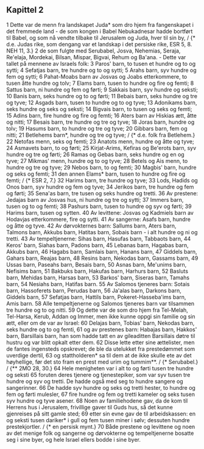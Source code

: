 ## Kapittel 2

1 Dette var de menn fra landskapet Juda* som dro hjem fra fangenskapet i det fremmede land - de som kongen i Babel Nebukadnesar hadde bortført til Babel, og som nå vendte tilbake til Jerusalem og Juda, hver til sin by, / {* d.e. Judas rike, som dengang var et landskap i det persiske rike, ESR 5, 8. NEH 11, 3.}
2 de som fulgte med Serubabel, Josva, Nehemias, Seraja, Re'elaja, Mordekai, Bilsan, Mispar, Bigvai, Rehum og Ba'ana. - Dette var tallet på mennene av Israels folk:
3 Paros' barn, to tusen et hundre og to og sytti;
4 Sefatjas barn, tre hundre og to og sytti;
5 Arahs barn, syv hundre og fem og sytti;
6 Pahat-Moabs barn av Josvas og Joabs etterkommere, to tusen åtte hundre og tolv;
7 Elams barn, tusen to hundre og fire og femti;
8 Sattus barn, ni hundre og fem og førti;
9 Sakkais barn, syv hundre og seksti;
10 Banis barn, seks hundre og to og førti;
11 Bebais barn, seks hundre og tre og tyve;
12 Asgads barn, tusen to hundre og to og tyve;
13 Adonikams barn, seks hundre og seks og seksti;
14 Bigvais barn, to tusen og seks og femti;
15 Adins barn, fire hundre og fire og femti;
16 Aters barn av Hiskias ætt, åtte og nitti;
17 Besais barn, tre hundre og tre og tyve;
18 Joras barn, hundre og tolv;
19 Hasums barn, to hundre og tre og tyve;
20 Gibbars barn, fem og nitti;
21 Betlehems barn*, hundre og tre og tyve; / {* d.e. folk fra Betlehem.}
22 Netofas menn, seks og femti;
23 Anatots menn, hundre og åtte og tyve;
24 Asmavets barn, to og førti;
25 Kirjat-Arims, Kefiras og Be'erots barn, syv hundre og tre og førti;
26 Ramas og Gebas barn, seks hundre og en og tyve;
27 Mikmas' menn, hundre og to og tyve;
28 Betels og Ais menn, to hundre og tre og tyve;
29 Nebos barn, to og femti;
30 Magbis' barn, hundre og seks og femti;
31 den annen Elams* barn, tusen to hundre og fire og femti; / {* ESR 2, 7.}
32 Harims barn, tre hundre og tyve;
33 Lods, Hadids og Onos barn, syv hundre og fem og tyve;
34 Jerikos barn, tre hundre og fem og førti;
35 Sena'as barn, tre tusen og seks hundre og tretti.
36 Av prestene: Jedajas barn av Josvas hus, ni hundre og tre og sytti;
37 Immers barn, tusen og to og femti;
38 Pashurs barn, tusen to hundre og syv og førti;
39 Harims barn, tusen og sytten.
40 Av levittene: Josvas og Kadmiels barn av Hodavjas etterkommere, fire og sytti.
41 Av sangerne: Asafs barn, hundre og åtte og tyve.
42 Av dørvokternes barn: Sallums barn, Aters barn, Talmons barn, Akkubs barn, Hatitas barn, Sobais barn - i alt hundre og ni og tretti.
43 Av tempeltjenerne: Sihas barn, Hasufas barn, Tabbaots barn,
44 Keros' barn, Siahas barn, Padons barn,
45 Lebanas barn, Hagabas barn, Akkubs barn,
46 Hagabs barn, Samlais barn, Hanans barn,
47 Giddels barn, Gahars barn, Reajas barn,
48 Resins barn, Nekodas barn, Gassams barn,
49 Ussas barn, Paseahs barn, Besais barn,
50 Asnas barn, Me'unims barn, Nefisims barn,
51 Bakbuks barn, Hakufas barn, Harhurs barn,
52 Basluts barn, Mehidas barn, Harsas barn,
53 Barkos' barn, Siseras barn, Tamahs barn,
54 Nesiahs barn, Hatifas barn.
55 Av Salomos tjeneres barn: Sotais barn, Hassoferets barn, Perudas barn,
56 Ja'alas barn, Darkons barn, Giddels barn,
57 Sefatjas barn, Hattils barn, Pokeret-Hasseba'ims barn, Amis barn.
58 Alle tempeltjenerne og Salomos tjeneres barn var tilsammen tre hundre og to og nitti.
59 Og dette var de som dro hjem fra Tel-Melah, Tel-Harsa, Kerub, Addan og Immer, men ikke kunne oppgi sin familie og sin ætt, eller om de var av Israel:
60 Delajas barn, Tobias' barn, Nekodas barn, seks hundre og to og femti,
61 og av prestenes barn: Habajas barn, Hakkos' barn, Barsillais barn, han som hadde tatt en av gileaditten Barsillais døtre til hustru og var blitt opkalt etter dem.
62 Disse lette etter sine ættelister, men de fantes ingensteds opskrevet; de ble da utelukket fra prestedømmet som uverdige dertil,
63 og stattholderen* sa til dem at de ikke skulle ete av det høyhellige, før det sto fram en prest med urim og tummim**. / {* Serubabel.} / {** 2MO 28, 30.}
64 Hele menigheten var i alt to og førti tusen tre hundre og seksti
65 foruten deres tjenere og tjenestepiker, som var syv tusen tre hundre og syv og tretti. De hadde også med seg to hundre sangere og sangerinner.
66 De hadde syv hundre og seks og tretti hester, to hundre og fem og førti mulesler,
67 fire hundre og fem og tretti kameler og seks tusen syv hundre og tyve asener.
68 Noen av familiehodene gav, da de kom til Herrens hus i Jerusalem, frivillige gaver til Guds hus, så det kunne gjenreises på sitt gamle sted;
69 etter sin evne gav de til arbeidskassen: en og seksti tusen dariker* i gull og fem tusen miner i sølv; dessuten hundre prestekjortler. / {* en persisk mynt.}
70 Både prestene og levittene og noen av det menige folk og sangerne og dørvokterne og tempeltjenerne bosatte seg i sine byer, og hele Israel ellers bodde i sine byer.
